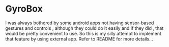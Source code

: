 # GyroBox
I was always bothered by some android apps not having sensor-based gestures and controls , although they could do it easily and if they did , that would be pretty convenient to use. So this is my silly attempt to implement that feature by using external app. Refer to README for more details...

